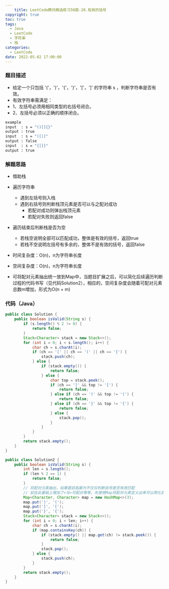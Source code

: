 ```yaml
---
    title: LeetCode腾讯精选练习50题-20.有效的括号
copyright: true
toc: true
tags:
  - Java
  - LeetCode
  - 字符串
  - 栈
categories:
  - LeetCode
date: 2022-05-02 17:00:00
---
```



### 题目描述

 * 给定一个只包括 '('，')'，'{'，'}'，'['，']' 的字符串 s ，判断字符串是否有效。
 * 有效字符串需满足：
 * 1、左括号必须用相同类型的右括号闭合。
 * 2、左括号必须以正确的顺序闭合。

```bash
example
input  : s = "()[]{}"
output : true
input  : s = "([)]"
output : false
input  : s = "{[]}"
output : true
```

<!--more-->

### 解题思路

+ 借助栈
+ 遍历字符串
    - 遇到左括号则入栈
    - 遇到右括号则判断栈顶元素是否可以与之配对成功
        - 若配对成功则弹出栈顶元素
        - 若配对失败则返回false
+ 遍历结束后判断栈是否为空
    - 若栈空说明全部可以匹配成功，整体是有效的括号，返回true
    - 若栈不空说明左括号有多余的，整体不是有效的括号，返回false
+ 时间复杂度：O(n)，n为字符串长度
+ 空间复杂度：O(n)，n为字符串长度

+ 可将配对元素抽出统一放到Map中，当题目扩展之后，可以简化后续遍历判断过程的代码书写（见代码Solution2），相应的，空间复杂度会随着可配对元素总数m增加，形式为O(n + m)

### 代码（Java）
```java
public class Solution {
    public boolean isValid(String s) {
        if (s.length() % 2 != 0) {
            return false;
        }
        Stack<Character> stack = new Stack<>();
        for (int i = 0; i < s.length(); i++) {
            char ch = s.charAt(i);
            if (ch == '[' || ch == '(' || ch == '{') {
                stack.push(ch);
            } else {
                if (stack.empty()) {
                    return false;
                } else {
                    char top = stack.peek();
                    if (ch == ']' && top != '[') {
                        return false;
                    } else if (ch == ')' && top != '(') {
                        return false;
                    } else if (ch == '}' && top != '{') {
                        return false;
                    } else {
                        stack.pop();
                    }
                }
            }
        }
        return stack.empty();
    }
}
```
```java
public class Solution2 {
    public boolean isValid(String s) {
        int len = s.length();
        if (len % 2 == 1) {
            return false;
        }
        // 将配对元素抽出，如果题目拓展为不仅仅判断括号是否有效匹配
        // 如在此基础上增加了<与>可配对等等，先使用Map将配对元素定义出来可以简化后续判断过程的书写
        Map<Character, Character> map = new HashMap<>(3);
        map.put(')', '(');
        map.put(']', '[');
        map.put('}', '{');
        Stack<Character> stack = new Stack<>();
        for (int i = 0; i < len; i++) {
            char ch = s.charAt(i);
            if (map.containsKey(ch)) {
                if (stack.empty() || map.get(ch) != stack.peek()) {
                    return false;
                }
                stack.pop();
            } else {
                stack.push(ch);
            }
        }
        return stack.empty();
    }
}
```
